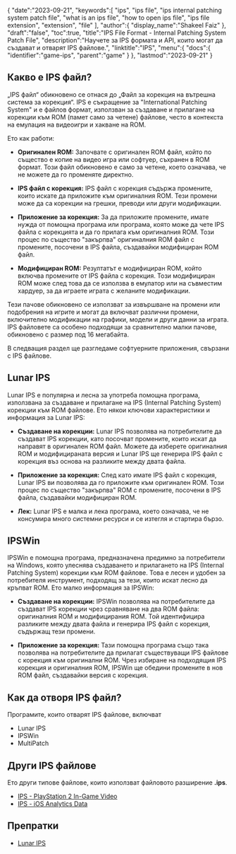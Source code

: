 {
   "date":"2023-09-21",
   "keywords":[
    "ips",
    "ips file",
    "ips internal patching system patch file",
    "what is an ips file",
    "how to open ips file",
    "ips file extension",
    "extension",
    "file"
   ],
   "author":{
      "display_name":"Shakeel Faiz"
   },
   "draft":"false",
   "toc":true,
   "title":"IPS File Format - Internal Patching System Patch File",
   "description":"Научете за IPS формата и API, които могат да създават и отварят IPS файлове.",
   "linktitle":"IPS",
   "menu":{
      "docs":{
         "identifier":"game-ips",
         "parent":"game"
      }
   },
   "lastmod":"2023-09-21"
}

## Какво е IPS файл?

„IPS файл“ обикновено се отнася до „Файл за корекция на вътрешна система за корекция“. IPS е съкращение за "International Patching System" и е файлов формат, използван за създаване и прилагане на корекции към ROM (памет само за четене) файлове, често в контекста на емулация на видеоигри и хакване на ROM.

Ето как работи:

- **Оригинален ROM:** Започвате с оригинален ROM файл, който по същество е копие на видео игра или софтуер, съхранен в ROM формат. Този файл обикновено е само за четене, което означава, че не можете да го променяте директно.

- **IPS файл с корекция:** IPS файл с корекция съдържа промените, които искате да приложите към оригиналния ROM. Тези промени може да са корекции на грешки, преводи или други модификации.

- **Приложение за корекция:** За да приложите промените, имате нужда от помощна програма или програма, която може да чете IPS файла с корекцията и да го прилага към оригиналния ROM. Този процес по същество "закърпва" оригиналния ROM файл с промените, посочени в IPS файла, създавайки модифициран ROM файл.

- **Модифициран ROM:** Резултатът е модифициран ROM, който включва промените от IPS файла с корекция. Този модифициран ROM може след това да се използва в емулатор или на съвместим хардуер, за да играете играта с желаните модификации.

Тези пачове обикновено се използват за извършване на промени или подобрения на игрите и могат да включват различни промени, включително модификации на графики, модели и други данни за играта. IPS файловете са особено подходящи за сравнително малки пачове, обикновено с размер под 16 мегабайта.

В следващия раздел ще разгледаме софтуерните приложения, свързани с IPS файлове.

## Lunar IPS

Lunar IPS е популярна и лесна за употреба помощна програма, използвана за създаване и прилагане на IPS (Internal Patching System) корекции към ROM файлове. Ето някои ключови характеристики и информация за Lunar IPS:

- **Създаване на корекции:** Lunar IPS позволява на потребителите да създават IPS корекции, като посочват промените, които искат да направят в оригинален ROM файл. Можете да изберете оригиналния ROM и модифицираната версия и Lunar IPS ще генерира IPS файл с корекция въз основа на разликите между двата файла.

- **Приложение за корекция:** След като имате IPS файл с корекция, Lunar IPS ви позволява да го приложите към оригинален ROM. Този процес по същество "закърпва" ROM с промените, посочени в IPS файла, създавайки модифициран ROM.

- **Лек:** Lunar IPS е малка и лека програма, което означава, че не консумира много системни ресурси и се изтегля и стартира бързо.

## IPSWin

IPSWin е помощна програма, предназначена предимно за потребители на Windows, която улеснява създаването и прилагането на IPS (Internal Patching System) корекции към ROM файлове. Това е лесен и удобен за потребителя инструмент, подходящ за тези, които искат лесно да кръпват ROM. Ето малко информация за IPSWin:

- **Създаване на корекции:** IPSWin позволява на потребителите да създават IPS корекции чрез сравняване на два ROM файла: оригиналния ROM и модифицирания ROM. Той идентифицира разликите между двата файла и генерира IPS файл с корекция, съдържащ тези промени.

- **Приложение за корекция:** Тази помощна програма също така позволява на потребителите да прилагат съществуващи IPS файлове с корекция към оригинални ROM. Чрез избиране на подходящия IPS корекция и оригиналния ROM, IPSWin ще обедини промените в нов ROM файл, създавайки версия с корекция.

## Как да отворя IPS файл?

Програмите, които отварят IPS файлове, включват

- Lunar IPS
- IPSWin
- MultiPatch

## Други IPS файлове

Ето други типове файлове, които използват файловото разширение **.ips**.

- [IPS - PlayStation 2 In-Game Video](/game/ips-ps2/)
- [IPS - iOS Analytics Data](/misc/ips/)

## Препратки
* [Lunar IPS](https://www.romhacking.net/utilities/240/)